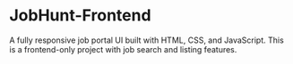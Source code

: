# JobHunt-Frontend
A fully responsive job portal UI built with HTML, CSS, and JavaScript. This is a frontend-only project with job search and listing features.
